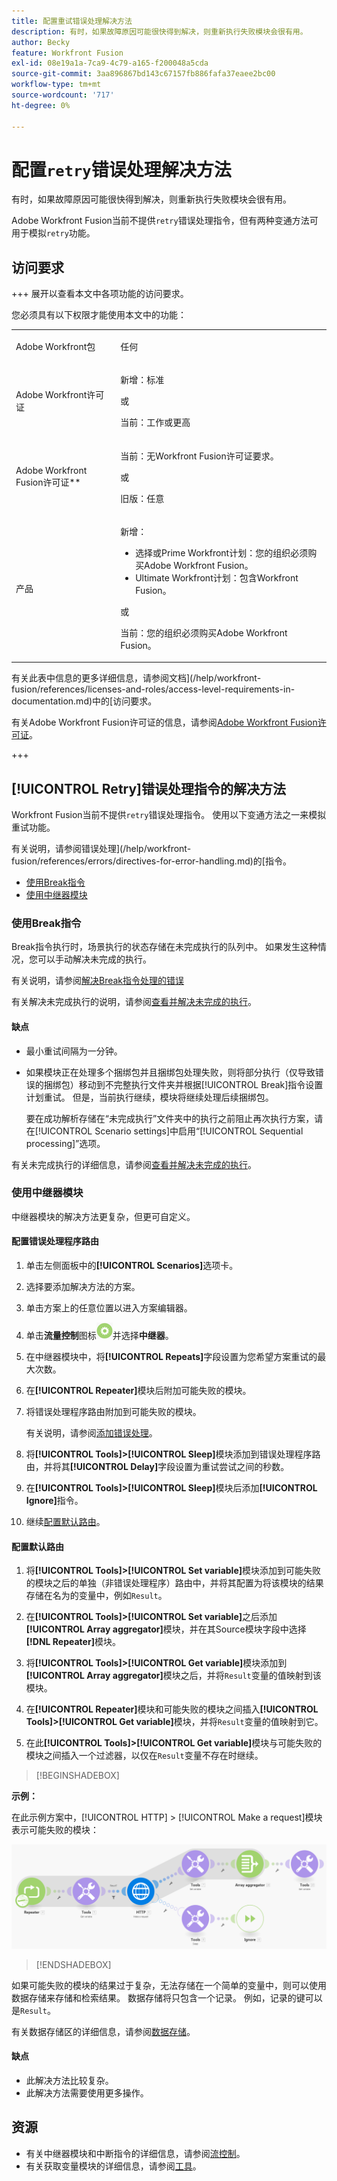 ```yaml
---
title: 配置重试错误处理解决方法
description: 有时，如果故障原因可能很快得到解决，则重新执行失败模块会很有用。
author: Becky
feature: Workfront Fusion
exl-id: 08e19a1a-7ca9-4c79-a165-f200048a5cda
source-git-commit: 3aa896867bd143c67157fb886fafa37eaee2bc00
workflow-type: tm+mt
source-wordcount: '717'
ht-degree: 0%

---
```


# 配置`retry`错误处理解决方法

有时，如果故障原因可能很快得到解决，则重新执行失败模块会很有用。

Adobe Workfront Fusion当前不提供`retry`错误处理指令，但有两种变通方法可用于模拟`retry`功能。

## 访问要求

+++ 展开以查看本文中各项功能的访问要求。

您必须具有以下权限才能使用本文中的功能：

<table style="table-layout:auto">
 <col> 
 <col> 
 <tbody> 
  <tr> 
   <td role="rowheader">Adobe Workfront包 
   <td> <p>任何</p> </td> 
  </tr> 
  <tr data-mc-conditions=""> 
   <td role="rowheader">Adobe Workfront许可证</td> 
   <td> <p>新增：标准</p><p>或</p><p>当前：工作或更高</p> </td> 
  </tr> 
  <tr> 
   <td role="rowheader">Adobe Workfront Fusion许可证**</td> 
   <td>
   <p>当前：无Workfront Fusion许可证要求。</p>
   <p>或</p>
   <p>旧版：任意 </p>
   </td> 
  </tr> 
  <tr> 
   <td role="rowheader">产品</td> 
   <td>
   <p>新增：</p> <ul><li>选择或Prime Workfront计划：您的组织必须购买Adobe Workfront Fusion。</li><li>Ultimate Workfront计划：包含Workfront Fusion。</li></ul>
   <p>或</p>
   <p>当前：您的组织必须购买Adobe Workfront Fusion。</p>
   </td> 
  </tr>
 </tbody> 
</table>

有关此表中信息的更多详细信息，请参阅文档](/help/workfront-fusion/references/licenses-and-roles/access-level-requirements-in-documentation.md)中的[访问要求。

有关Adobe Workfront Fusion许可证的信息，请参阅[Adobe Workfront Fusion许可证](/help/workfront-fusion/set-up-and-manage-workfront-fusion/licensing-operations-overview/license-automation-vs-integration.md)。

+++

## [!UICONTROL Retry]错误处理指令的解决方法

Workfront Fusion当前不提供`retry`错误处理指令。 使用以下变通方法之一来模拟重试功能。

有关说明，请参阅错误处理](/help/workfront-fusion/references/errors/directives-for-error-handling.md)的[指令。

* [使用Break指令](#use-the-break-directive)
* [使用中继器模块](#use-the-repeater-module)

### 使用Break指令

Break指令执行时，场景执行的状态存储在未完成执行的队列中。 如果发生这种情况，您可以手动解决未完成的执行。

有关说明，请参阅[解决Break指令处理的错误](/help/workfront-fusion/create-scenarios/config-error-handling/resolve-error-from-break-directive.md)

有关解决未完成执行的说明，请参阅[查看并解决未完成的执行](/help/workfront-fusion/manage-scenarios/view-and-resolve-incomplete-executions.md)。

#### 缺点

* 最小重试间隔为一分钟。
* 如果模块正在处理多个捆绑包并且捆绑包处理失败，则将部分执行（仅导致错误的捆绑包）移动到不完整执行文件夹并根据[!UICONTROL Break]指令设置计划重试。 但是，当前执行继续，模块将继续处理后续捆绑包。

  要在成功解析存储在“未完成执行”文件夹中的执行之前阻止再次执行方案，请在[!UICONTROL Scenario settings]中启用“[!UICONTROL Sequential processing]”选项。

有关未完成执行的详细信息，请参阅[查看并解决未完成的执行](/help/workfront-fusion/manage-scenarios/view-and-resolve-incomplete-executions.md)。

### 使用中继器模块

中继器模块的解决方法更复杂，但更可自定义。

#### 配置错误处理程序路由

1. 单击左侧面板中的&#x200B;**[!UICONTROL Scenarios]**&#x200B;选项卡。
1. 选择要添加解决方法的方案。
1. 单击方案上的任意位置以进入方案编辑器。
1. 单击&#x200B;**流量控制**&#x200B;图标![流量控制](assets/flow-control-icon.png)并选择&#x200B;**中继器**。
1. 在中继器模块中，将&#x200B;**[!UICONTROL Repeats]**&#x200B;字段设置为您希望方案重试的最大次数。
1. 在&#x200B;**[!UICONTROL Repeater]**&#x200B;模块后附加可能失败的模块。
1. 将错误处理程序路由附加到可能失败的模块。

   有关说明，请参阅[添加错误处理](/help/workfront-fusion/create-scenarios/config-error-handling/error-handling.md)。
1. 将&#x200B;**[!UICONTROL Tools]>[!UICONTROL Sleep]**&#x200B;模块添加到错误处理程序路由，并将其&#x200B;**[!UICONTROL Delay]**&#x200B;字段设置为重试尝试之间的秒数。

1. 在&#x200B;**[!UICONTROL Tools]>[!UICONTROL Sleep]**&#x200B;模块后添加&#x200B;**[!UICONTROL Ignore]**&#x200B;指令。
1. 继续[配置默认路由](#configure-the-default-route)。

#### 配置默认路由

1. 将&#x200B;**[!UICONTROL Tools]>[!UICONTROL Set variable]**&#x200B;模块添加到可能失败的模块之后的单独（非错误处理程序）路由中，并将其配置为将该模块的结果存储在名为的变量中，例如`Result`。

1. 在&#x200B;**[!UICONTROL Tools]>[!UICONTROL Set variable]**&#x200B;之后添加&#x200B;**[!UICONTROL Array aggregator]**&#x200B;模块，并在其Source模块字段中选择&#x200B;**[!DNL Repeater]**&#x200B;模块。

1. 将&#x200B;**[!UICONTROL Tools]>[!UICONTROL Get variable]**&#x200B;模块添加到&#x200B;**[!UICONTROL Array aggregator]**&#x200B;模块之后，并将`Result`变量的值映射到该模块。

1. 在&#x200B;**[!UICONTROL Repeater]**&#x200B;模块和可能失败的模块之间插入&#x200B;**[!UICONTROL Tools]>[!UICONTROL Get variable]**&#x200B;模块，并将`Result`变量的值映射到它。

1. 在此&#x200B;**[!UICONTROL Tools]>[!UICONTROL Get variable]**&#x200B;模块与可能失败的模块之间插入一个过滤器，以仅在`Result`变量不存在时继续。

>[!BEGINSHADEBOX]

**示例：**

在此示例方案中，[!UICONTROL HTTP] > [!UICONTROL Make a request]模块表示可能失败的模块：

![HTTP发出请求](assets/http-make-request.png)

>[!ENDSHADEBOX]

如果可能失败的模块的结果过于复杂，无法存储在一个简单的变量中，则可以使用数据存储来存储和检索结果。 数据存储将只包含一个记录。 例如，记录的键可以是`Result`。

有关数据存储区的详细信息，请参阅[数据存储](/help/workfront-fusion/create-scenarios/map-data/data-stores.md)。

#### 缺点

* 此解决方法比较复杂。
* 此解决方法需要使用更多操作。

## 资源

* 有关中继器模块和中断指令的详细信息，请参阅[流控制](/help/workfront-fusion/references/apps-and-modules/tools-and-transformers/flow-control.md)。
* 有关获取变量模块的详细信息，请参阅[工具](/help/workfront-fusion/references/apps-and-modules/tools-and-transformers/tools-modules.md)。

